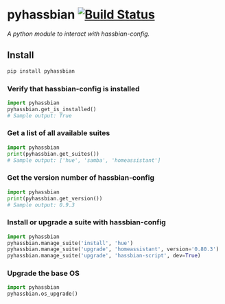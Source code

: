 # pyhassbian [![Build Status](https://travis-ci.com/ludeeus/pyhassbian.svg?branch=master)](https://travis-ci.com/ludeeus/pyhassbian)

_A python module to interact with hassbian-config._

## Install

```bash
pip install pyhassbian
```

### Verify that hassbian-config is installed

```python
import pyhassbian
pyhassbian.get_is_installed()
# Sample output: True
```

### Get a list of all available suites

```python
import pyhassbian
print(pyhassbian.get_suites())
# Sample output: ['hue', 'samba', 'homeassistant']
```

### Get the version number of hassbian-config

```python
import pyhassbian
print(pyhassbian.get_version())
# Sample output: 0.9.3
```

### Install or upgrade a suite with hassbian-config

```python
import pyhassbian
pyhassbian.manage_suite('install', 'hue')
pyhassbian.manage_suite('upgrade', 'homeassistant', version='0.80.3')
pyhassbian.manage_suite('upgrade', 'hassbian-script', dev=True)
```

### Upgrade the base OS

```python
import pyhassbian
pyhassbian.os_upgrade()
```